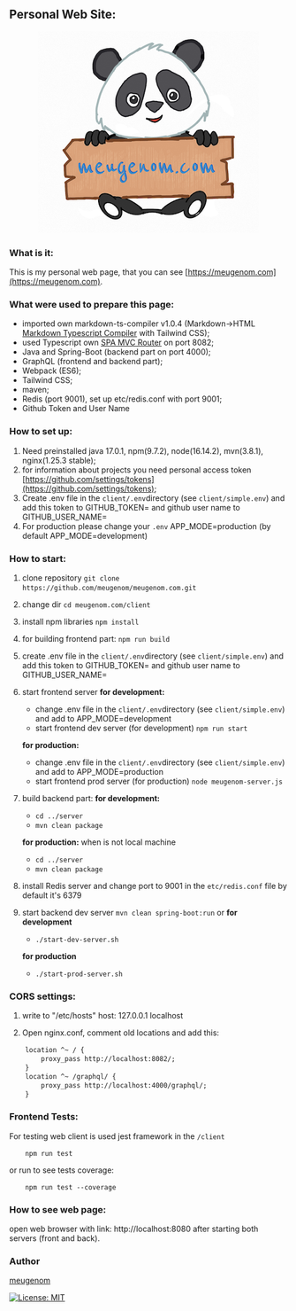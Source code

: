 ## Personal Web Site:

<center>
	<img alt="" src="./assets/panda-meugenom.png"/>
</center>

### What is it:

This is my personal web page, that you can see [https://meugenom.com](https://meugenom.com).

### What were used to prepare this page:

- imported own markdown-ts-compiler v1.0.4 (Markdown->HTML [Markdown Typescript Compiler](https://github.com/meugenom/markdown-ts-compiler) with Tailwind CSS);
- used Typescript own [SPA MVC Router](https://github.com/meugenom/spa-mvc-router) on port 8082;
- Java and Spring-Boot (backend part on port 4000);
- GraphQL (frontend and backend part);
- Webpack (ES6);
- Tailwind CSS;
- maven;
- Redis (port 9001), set up  etc/redis.conf with port 9001;
- Github Token and User Name

### How to set up:

1. Need preinstalled java 17.0.1, npm(9.7.2), node(16.14.2), mvn(3.8.1), nginx(1.25.3 stable);
2. for information about projects you need  personal access token [https://github.com/settings/tokens](https://github.com/settings/tokens);
3. Create .env file in the `client/.env`directory (see `client/simple.env`)  and add this token to GITHUB_TOKEN= and github user name to GITHUB_USER_NAME=
4. For production please change your `.env` APP_MODE=production (by default APP_MODE=development)

### How to start:

1. clone repository 
`git clone https://github.com/meugenom/meugenom.com.git`

2. change dir
`cd meugenom.com/client`

3. install npm libraries
`npm install`

4. for building frontend part:
`npm run build`

5. create .env file in the `client/.env`directory (see `client/simple.env`)  and add this token to GITHUB_TOKEN= and github user name to GITHUB_USER_NAME=

6. start frontend server
	**for development:**	
	- change .env file in the `client/.env`directory (see `client/simple.env`)  and add to APP_MODE=development
	- start frontend dev server (for development)
	`npm run start`

	**for production:**	
	- change .env file in the `client/.env`directory (see `client/simple.env`)  and add to APP_MODE=production
	- start frontend prod server (for production)
	`node meugenom-server.js`

7. build backend part:
	**for development:**	
	- `cd ../server`
	- `mvn clean package`

	**for production:** when is not local machine
	- `cd ../server`	
	- `mvn clean package`


8. install Redis server and change port to 9001 in the `etc/redis.conf` file by default it's 6379

9. start backend dev server `mvn clean spring-boot:run`
	or
	**for development**
	- `./start-dev-server.sh`

	**for production**
	- `./start-prod-server.sh`

### CORS settings:
1. write to  "/etc/hosts" host:
127.0.0.1 localhost

2. Open nginx.conf, comment old locations and add this:

```
	location ^~ / {
		proxy_pass http://localhost:8082/;
	}
	location ^~ /graphql/ {
		proxy_pass http://localhost:4000/graphql/; 
	}
```

### Frontend Tests:

For testing web client is used jest framework in the `/client`

```
	npm run test
```
or run to see tests coverage:
```
	npm run test --coverage
```

### How to see web page:

open web browser with link:  http://localhost:8080 after starting both servers (front and back).

### Author 

[meugenom](https://meugenom.com)

[![License: MIT](https://img.shields.io/badge/License-MIT-green.svg)](https://opensource.org/licenses/MIT)
